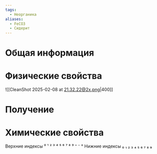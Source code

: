 ```yaml
---
tags:
  - Неорганика
aliases:
  - FeCO3
  - Сидерит
---
```

# Общая информация
# Физические свойства
![[CleanShot 2025-02-08 at 21.32.22@2x.png|400]]
# Получение
# Химические свойства

Верхние индексы ⁰ ¹ ² ³ ⁴ ⁵ ⁶ ⁷ ⁸ ⁹ ⁺ ⁻ °
Нижние индексы ₀ ₁ ₂ ₃ ₄ ₅ ₆ ₇ ₈ ₉ 